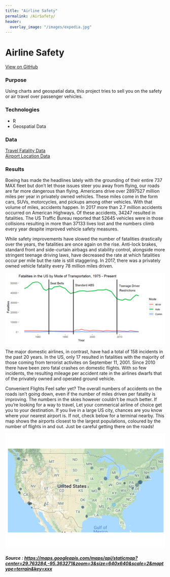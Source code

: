 ```yaml
---
title: "Airline Safety"
permalink: /AirSafety/
header:
  overlay_image: "/images/expedia.jpg"
---
```

# Airline Safety
[View on GitHub](https://github.com/midumass/DSC-640/tree/master/4.3) 

### Purpose
Using charts and geospatial data, this project tries to sell you on the safety or air travel over passenger vehicles.

### Technologies
* R
* Geospatial Data

### Data
[Travel Fatality Data](https://github.com/midumass/DSC-640/blob/master/4.3/fatalities_miles.xlsx)   
[Airport Location Data](https://github.com/midumass/DSC-640/blob/master/4.3/airports.csv)

### Results
Boeing has made the headlines lately with the grounding of their entire 737 MAX fleet but don’t let those issues steer you away from flying, our roads are far more dangerous than flying. Americans drive over 2897527 million miles per year in privately owned vehicles. These miles come in the form cars, SUVs, motorcycles, and pickups among other vehicles. With that volume of miles, accidents happen. In 2017 more than 2.7 million accidents occurred on American Highways. Of these accidents, 34247 resulted in fatalities. The US Traffic Bureau reported that 52645 vehicles were in those collisions resulting in more than 37133 lives lost and the numbers climb every year despite improved vehicle safety measures.

While safety improvements have slowed the number of fatalities drastically over the years, the fatalities are once again on the rise. Anti-lock brakes, standard front and side-curtain airbags and stability control, alongside more stringent teenage driving laws, have decreased the rate at which fatalities occur per mile but the rate is still staggering. In 2017, there was a privately owned vehicle fatality every 78 million miles driven.

![Airline vs Passenger Fatalities](images/DSC-640/safety.png)

The major domestic airlines, in contrast, have had a total of 158 incidents in the past 20 years. In the US, only 17 resulted in fatalities with the majority of those coming from terrorist activites on September 11, 2001. Since 2010 there have been zero fatal crashes on domestic flights. With so few incidents, the resulting mileage per accident rate in the airlines dwarfs that of the privately owned and operated ground vehicle.

Convenient Flights
Feel safer yet? The overall numbers of accidents on the roads isn’t going down, even if the number of miles driven per fatality is improving. The numbers in the skies however couldn’t be much better. If you’re looking for a way to travel, Let your commerical airline of choice get you to your destination. If you live in a large US city, chances are you know where your nearest airport is. If not, check below for a terminal nearby. This map shows the airports closest to the largest populations, coloured by the number of flights in and out. Just be careful getting there on the roads!

![Airport Locations](images/DSC-640/maps.png)

##### Source : https://maps.googleapis.com/maps/api/staticmap?center=29.763284,-95.363271&zoom=3&size=640x640&scale=2&maptype=terrain&key=xxx